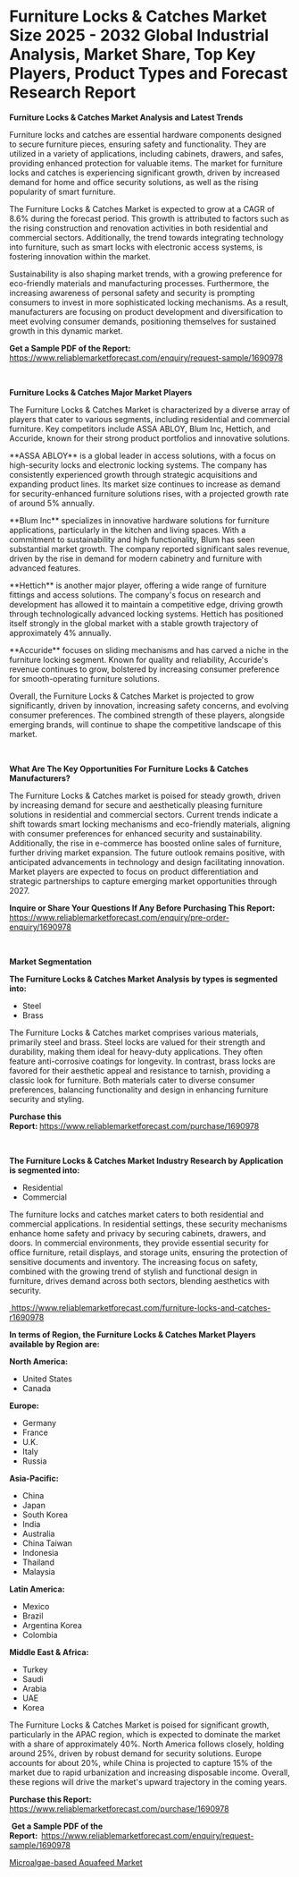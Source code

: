 <p><h1>Furniture Locks & Catches Market Size 2025 - 2032 Global Industrial Analysis, Market Share, Top Key Players, Product Types and Forecast Research Report</h1></p><p><strong>Furniture Locks & Catches Market Analysis and Latest Trends</strong></p>
<p><p>Furniture locks and catches are essential hardware components designed to secure furniture pieces, ensuring safety and functionality. They are utilized in a variety of applications, including cabinets, drawers, and safes, providing enhanced protection for valuable items. The market for furniture locks and catches is experiencing significant growth, driven by increased demand for home and office security solutions, as well as the rising popularity of smart furniture.</p><p>The Furniture Locks & Catches Market is expected to grow at a CAGR of 8.6% during the forecast period. This growth is attributed to factors such as the rising construction and renovation activities in both residential and commercial sectors. Additionally, the trend towards integrating technology into furniture, such as smart locks with electronic access systems, is fostering innovation within the market.</p><p>Sustainability is also shaping market trends, with a growing preference for eco-friendly materials and manufacturing processes. Furthermore, the increasing awareness of personal safety and security is prompting consumers to invest in more sophisticated locking mechanisms. As a result, manufacturers are focusing on product development and diversification to meet evolving consumer demands, positioning themselves for sustained growth in this dynamic market.</p></p>
<p><strong>Get a Sample PDF of the Report:&nbsp;</strong> <a href="https://www.reliablemarketforecast.com/enquiry/request-sample/1690978?utm_campaign=2780&utm_medium=2&utm_source=Github&utm_content=ia&utm_term=26032025&utm_id=furniture-locks-catches">https://www.reliablemarketforecast.com/enquiry/request-sample/1690978</a></p>
<p>&nbsp;</p>
<p><strong>Furniture Locks & Catches Major Market Players</strong></p>
<p><p>The Furniture Locks & Catches Market is characterized by a diverse array of players that cater to various segments, including residential and commercial furniture. Key competitors include ASSA ABLOY, Blum Inc, Hettich, and Accuride, known for their strong product portfolios and innovative solutions.</p><p>**ASSA ABLOY** is a global leader in access solutions, with a focus on high-security locks and electronic locking systems. The company has consistently experienced growth through strategic acquisitions and expanding product lines. Its market size continues to increase as demand for security-enhanced furniture solutions rises, with a projected growth rate of around 5% annually.</p><p>**Blum Inc** specializes in innovative hardware solutions for furniture applications, particularly in the kitchen and living spaces. With a commitment to sustainability and high functionality, Blum has seen substantial market growth. The company reported significant sales revenue, driven by the rise in demand for modern cabinetry and furniture with advanced features.</p><p>**Hettich** is another major player, offering a wide range of furniture fittings and access solutions. The company's focus on research and development has allowed it to maintain a competitive edge, driving growth through technologically advanced locking systems. Hettich has positioned itself strongly in the global market with a stable growth trajectory of approximately 4% annually.</p><p>**Accuride** focuses on sliding mechanisms and has carved a niche in the furniture locking segment. Known for quality and reliability, Accuride's revenue continues to grow, bolstered by increasing consumer preference for smooth-operating furniture solutions.</p><p>Overall, the Furniture Locks & Catches Market is projected to grow significantly, driven by innovation, increasing safety concerns, and evolving consumer preferences. The combined strength of these players, alongside emerging brands, will continue to shape the competitive landscape of this market.</p></p>
<p>&nbsp;</p>
<p><strong>What Are The Key Opportunities For Furniture Locks & Catches Manufacturers?</strong></p>
<p><p>The Furniture Locks & Catches market is poised for steady growth, driven by increasing demand for secure and aesthetically pleasing furniture solutions in residential and commercial sectors. Current trends indicate a shift towards smart locking mechanisms and eco-friendly materials, aligning with consumer preferences for enhanced security and sustainability. Additionally, the rise in e-commerce has boosted online sales of furniture, further driving market expansion. The future outlook remains positive, with anticipated advancements in technology and design facilitating innovation. Market players are expected to focus on product differentiation and strategic partnerships to capture emerging market opportunities through 2027.</p></p>
<p><strong>Inquire or Share Your Questions If Any Before Purchasing This Report:</strong> <a href="https://www.reliablemarketforecast.com/enquiry/pre-order-enquiry/1690978?utm_campaign=2780&utm_medium=2&utm_source=Github&utm_content=ia&utm_term=26032025&utm_id=furniture-locks-catches">https://www.reliablemarketforecast.com/enquiry/pre-order-enquiry/1690978</a></p>
<p>&nbsp;</p>
<p><strong>Market Segmentation</strong></p>
<p><strong>The Furniture Locks & Catches Market Analysis by types is segmented into:</strong></p>
<p><ul><li>Steel</li><li>Brass</li></ul></p>
<p><p>The Furniture Locks & Catches market comprises various materials, primarily steel and brass. Steel locks are valued for their strength and durability, making them ideal for heavy-duty applications. They often feature anti-corrosive coatings for longevity. In contrast, brass locks are favored for their aesthetic appeal and resistance to tarnish, providing a classic look for furniture. Both materials cater to diverse consumer preferences, balancing functionality and design in enhancing furniture security and styling.</p></p>
<p><strong>Purchase this Report:&nbsp;</strong><a href="https://www.reliablemarketforecast.com/purchase/1690978?utm_campaign=2780&utm_medium=2&utm_source=Github&utm_content=ia&utm_term=26032025&utm_id=furniture-locks-catches">https://www.reliablemarketforecast.com/purchase/1690978</a></p>
<p>&nbsp;</p>
<p><strong>The Furniture Locks & Catches Market Industry Research by Application is segmented into:</strong></p>
<p><ul><li>Residential</li><li>Commercial</li></ul></p>
<p><p>The furniture locks and catches market caters to both residential and commercial applications. In residential settings, these security mechanisms enhance home safety and privacy by securing cabinets, drawers, and doors. In commercial environments, they provide essential security for office furniture, retail displays, and storage units, ensuring the protection of sensitive documents and inventory. The increasing focus on safety, combined with the growing trend of stylish and functional design in furniture, drives demand across both sectors, blending aesthetics with security.</p></p>
<p><a href="https://www.reliablemarketforecast.com/furniture-locks-and-catches-r1690978?utm_campaign=2780&utm_medium=2&utm_source=Github&utm_content=ia&utm_term=26032025&utm_id=furniture-locks-catches">&nbsp;https://www.reliablemarketforecast.com/furniture-locks-and-catches-r1690978</a></p>
<p><strong>In terms of Region, the Furniture Locks & Catches Market Players available by Region are:</strong></p>
<p>
    <p> <strong> North America: </strong>
        <ul>
            <li>United States</li>
            <li>Canada</li>
        </ul>
        </p> 
    <p> <strong> Europe: </strong>
        <ul>
            <li>Germany</li>
            <li>France</li>
            <li>U.K.</li>
            <li>Italy</li>
            <li>Russia</li>
        </ul>
        </p> 
    <p> <strong> Asia-Pacific: </strong>
        <ul>
            <li>China</li>
            <li>Japan</li>
            <li>South Korea</li>
            <li>India</li>
            <li>Australia</li>
            <li>China Taiwan</li>
            <li>Indonesia</li>
            <li>Thailand</li>
            <li>Malaysia</li>
        </ul>
        </p> 
    <p> <strong> Latin America: </strong>
        <ul>
            <li>Mexico</li>
            <li>Brazil</li>
            <li>Argentina Korea</li>
            <li>Colombia</li>
        </ul>
        </p> 
    <p> <strong> Middle East & Africa: </strong>
        <ul>
            <li>Turkey</li>
            <li>Saudi</li>
            <li>Arabia</li>
            <li>UAE</li>
            <li>Korea</li>
        </ul>
    </p>
    </p>
<p><p>The Furniture Locks & Catches Market is poised for significant growth, particularly in the APAC region, which is expected to dominate the market with a share of approximately 40%. North America follows closely, holding around 25%, driven by robust demand for security solutions. Europe accounts for about 20%, while China is projected to capture 15% of the market due to rapid urbanization and increasing disposable income. Overall, these regions will drive the market's upward trajectory in the coming years.</p></p>
<p><strong>Purchase this Report: </strong><a href="https://www.reliablemarketforecast.com/purchase/1690978?utm_campaign=2780&utm_medium=2&utm_source=Github&utm_content=ia&utm_term=26032025&utm_id=furniture-locks-catches">https://www.reliablemarketforecast.com/purchase/1690978</a></p>
<p>&nbsp;<strong>Get a Sample PDF of the Report:&nbsp;&nbsp;</strong><a href="https://www.reliablemarketforecast.com/enquiry/request-sample/1690978?utm_campaign=2780&utm_medium=2&utm_source=Github&utm_content=ia&utm_term=26032025&utm_id=furniture-locks-catches">https://www.reliablemarketforecast.com/enquiry/request-sample/1690978</a></p>
<p><strong></strong></p>
<p><p><a href="https://github.com/ajegiobitsa/Market-Research-Report-List-1/blob/main/microalgae-based-aquafeed-market.md?utm_campaign=2780&utm_medium=2&utm_source=Github&utm_content=ia&utm_term=26032025&utm_id=furniture-locks-catches">Microalgae-based Aquafeed Market</a></p></p>